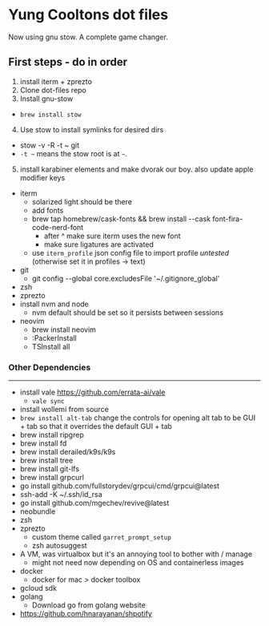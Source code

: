 # Yung Cooltons dot files
Now using gnu stow. A complete game changer.

## First steps - do in order
1) install iterm + zprezto
2) Clone dot-files repo
3) Install gnu-stow
  * `brew install stow` 
4) Use stow to install symlinks for desired dirs
  * stow -v -R -t ~ git
  * `-t ~` means the stow root is at `~`.
5) install karabiner elements and make dvorak our boy. also update apple modifier keys

* iterm
  * solarized light should be there
  * add fonts
  + brew tap homebrew/cask-fonts && brew install --cask font-fira-code-nerd-font
    * after ^ make sure iterm uses the new font
    * make sure ligatures are activated
  + use `iterm_profile` json config file to import profile *untested* (otherwise set it in profiles -> text)
* git
  + git config --global core.excludesFile '~/.gitignore_global'
* zsh
* zprezto
* install nvm and node
  * nvm default should be set so it persists between sessions
* neovim
	+ brew install neovim
	+ :PackerInstall
	+ TSInstall all

### Other Dependencies
---
* install vale https://github.com/errata-ai/vale
  - `vale sync`
* install wollemi from source
* `brew install alt-tab` change the controls for opening alt tab to be GUI + tab so that it overrides the default GUI + tab
* brew install ripgrep
* brew install fd
*  brew install derailed/k9s/k9s
* brew install tree
* brew install git-lfs
* brew install grpcurl
* go install github.com/fullstorydev/grpcui/cmd/grpcui@latest
* ssh-add -K ~/.ssh/id_rsa
* go install github.com/mgechev/revive@latest
* neobundle
* zsh
* zprezto
  - custom theme called `garret_prompt_setup`
  - zsh autosuggest
* A VM, was virtualbox but it's an annoying tool to bother with / manage
  - might not need now depending on OS and containerless images
* docker
  - docker for mac > docker toolbox
* gcloud sdk
* golang
  - Download go from golang website
* https://github.com/hnarayanan/shpotify
